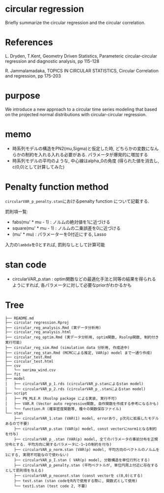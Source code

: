 # circular regression

Briefly summarize the circular regression and the circular correlation.

# References
L. Dryden, T.Kent, Geometry Driven Statistics, Parameteric circular-circular regression and diagnostic analysis, pp 115-128

R. Jammalamadaka, TOPICS IN CIRCULAR STATISTICS, Circular Correlation and regression, pp 175-203 

# purpose 

We introduce a new approach to a circular time series modeling that based on the projected normal distributions with circular-circular regression. 
 
# memo 
 
- 時系列モデルの構造をPN2(mu,Sigma)と仮定した時, どちらかの変数になんらかの制約を入れる入れる必要がある. パラメータが爆発的に増加する
- 時系列モデルの平均のような, 中心線はalpha_0の角度 (得られた値を消去し, c(0,0)として計算してみた)

# Penalty function method 

`circularVAR_p_penalty.stan`におけるpenalty function について記載する.

罰則項一覧: 
- fabs(mu' * mu - 1) : ノルムの絶対値を1に近づける
- square(mu' * mu - 1) : ノルムの二乗誤差を0に近づける
- (mu' * mu) : パラメーターを0付近にする, Lasso 

入力の`lambda`を0とすれば, 罰則なしとして計算可能

# stan code

- circularVAR_p.stan : optim関数などの最適化手法と同等の結果を得られるようにすれば, 各パラメータに対して必要なpriorがわかるかも

# Tree

```
├── README.md
├── circular regression.Rproj
├── circular_reg_analysis.Rmd (実データ分析用)
├── circular_reg_analysis.html 
├── circular_reg_optim.Rmd (実データ分析用, optim関数, Rsolnp関数, 制約付き実行可能)
├── circular_reg_sim.Rmd (simulation data 分析用, 作成途中)
├── circular_reg_stan.Rmd (MCMCによる推定, VAR(p) model まで一通り作成)
├── circular_test.Rmd 
├── circular_test.html
├── csv
│   └── nerima_wind.csv
├── fit
├── model
│   ├── circularVAR_p_1.rds (circularVAR_p.stanによるstan model) 
│   └── circularVAR_p_2.rds (circularVAR_p_.stanによるstan model)
├── script
│   ├── PN_MLE.R (Rsolnp package による実装, 実行不可)
│   ├── VAR.R (Vector auto regressive関数, 自作関数を作成する参考になるかも)
│   └── function.R (確率密度関数等, 種々の関数保存ファイル)
└── stan
    ├── circularVAR_1.stan (VAR(1) model, errorあり, p次元に拡張したモデルあるので不要)
    ├── circularVAR_p.stan (VAR(p) model, const vectorにnorm1となる制約を付与) 
    ├── circularVAR_p_.stan (VAR(p) model, 全てのパラメータの事前分布を正規分布とする. 平均方向に関するパラメータに-1~1の制約を付与)
    ├── circularVAR_p_norm.stan (VAR(p) model, 平均方向のベクトルのノルムを1にする, 実現不可能なので使わない) 
    ├── circularVAR_p_I.stan ( VAR(p) model, 分散構造を単位行列とする)
    ├── circularVAR_p_penalty.stan (平均ベクトルが, 単位円周上付近に存在するとして罰則項を与える)
    ├── circularVAR_p_noconst.stan (const vectorを c(0,0)とする) 
    ├── test.stan (stan codeをR内で使用する際に, 関数式として使用)
    └── test1.stan (test code 2, 不要)
```

